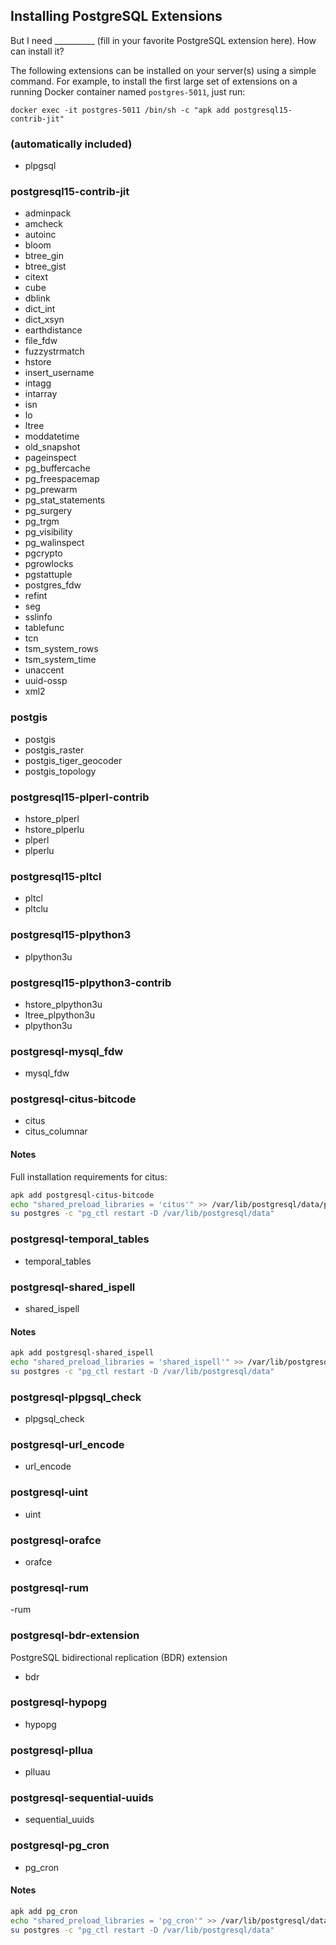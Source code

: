 ## Installing PostgreSQL Extensions
But I need __________ (fill in your favorite PostgreSQL extension here).  How can install it?

The following extensions can be installed on your server(s) using a simple command.  For example, to install the first large set of extensions on a running Docker container named `postgres-5011`, just run:

`docker exec -it postgres-5011 /bin/sh -c "apk add postgresql15-contrib-jit"`

### (automatically included)
- plpgsql

### postgresql15-contrib-jit
- adminpack
- amcheck
- autoinc
- bloom
- btree_gin
- btree_gist
- citext
- cube
- dblink
- dict_int
- dict_xsyn
- earthdistance
- file_fdw
- fuzzystrmatch
- hstore
- insert_username
- intagg
- intarray
- isn
- lo
- ltree
- moddatetime
- old_snapshot
- pageinspect
- pg_buffercache
- pg_freespacemap
- pg_prewarm
- pg_stat_statements
- pg_surgery
- pg_trgm
- pg_visibility
- pg_walinspect
- pgcrypto
- pgrowlocks
- pgstattuple
- postgres_fdw
- refint
- seg
- sslinfo
- tablefunc
- tcn
- tsm_system_rows
- tsm_system_time
- unaccent
- uuid-ossp
- xml2

### postgis
- postgis
- postgis_raster
- postgis_tiger_geocoder
- postgis_topology

### postgresql15-plperl-contrib
- hstore_plperl
- hstore_plperlu
- plperl
- plperlu

### postgresql15-pltcl
- pltcl
- pltclu

### postgresql15-plpython3
- plpython3u

### postgresql15-plpython3-contrib
- hstore_plpython3u
- ltree_plpython3u
- plpython3u

### postgresql-mysql_fdw
- mysql_fdw

### postgresql-citus-bitcode
- citus
- citus_columnar

#### Notes
Full installation requirements for citus:

```sh
apk add postgresql-citus-bitcode
echo "shared_preload_libraries = 'citus'" >> /var/lib/postgresql/data/postgresql.conf
su postgres -c "pg_ctl restart -D /var/lib/postgresql/data"
```

### postgresql-temporal_tables
- temporal_tables

### postgresql-shared_ispell
- shared_ispell

#### Notes
```sh
apk add postgresql-shared_ispell
echo "shared_preload_libraries = 'shared_ispell'" >> /var/lib/postgresql/data/postgresql.conf
su postgres -c "pg_ctl restart -D /var/lib/postgresql/data"
```
### postgresql-plpgsql_check
- plpgsql_check

### postgresql-url_encode
- url_encode

### postgresql-uint
- uint

### postgresql-orafce
- orafce

### postgresql-rum
-rum

### postgresql-bdr-extension
PostgreSQL bidirectional replication (BDR) extension
- bdr

### postgresql-hypopg
- hypopg

### postgresql-pllua
- plluau

### postgresql-sequential-uuids
- sequential_uuids

### postgresql-pg_cron
- pg_cron

#### Notes
```sh
apk add pg_cron
echo "shared_preload_libraries = 'pg_cron'" >> /var/lib/postgresql/data/postgresql.conf
su postgres -c "pg_ctl restart -D /var/lib/postgresql/data"
```
